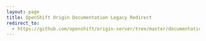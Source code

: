 ```yaml
---
layout: page
title: OpenShift Origin Documentation Legacy Redirect
redirect_to:
  - https://github.com/openshift/origin-server/tree/master/documentation/oo_system_architecture_guide.adoc
---
```

